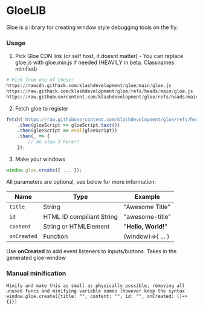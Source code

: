 # GloeLIB
Gloe is a library for creating window style debugging tools on the fly.

### Usage
1. Pick Gloe CDN link (or self host, it doesnt matter) - You can replace gloe.js with gloe.min.js if needed (HEAVILY in beta. Classnames minified)
```py
# Pick from one of these:
https://rawcdn.githack.com/klashdevelopment/gloe/main/gloe.js
https://raw.githack.com/klashdevelopment/gloe/refs/heads/main/gloe.js
https://raw.githubusercontent.com/klashdevelopment/gloe/refs/heads/main/gloe.js
```
2. Fetch gloe to register
```js
fetch('https://raw.githubusercontent.com/klashdevelopment/gloe/refs/heads/main/gloe.js')
    .then(gloeScript => gloeScript.text())
    .then(gloeScript => eval(gloeScript))
    .then(_ => {
        // do step 3 here!!
    });
```
3. Make your windows
```js
window.gloe.create({ ... });
```
All parameters are optional, see below for more information:

| Name | Type | Example |
| --- | --- | --- |
| `title` | String | "Awesome Title" |
| `id` | HTML ID compiliant String | "awesome-title" |
| `content` | String or HTMLElement | "<b>Hello, World!</b>" |
| `onCreated` | Function<HTMLDivElement> | (window)=>{ ... } |

Use **onCreated** to add event listeners to inputs/buttons. Takes in the generated gloe-window


### Manual minification
```
Minify and make this as small as physically possible, removing all unused funcs and minifying variable names (however keep the syntax window.gloe.create({title: "", content: "", id: "", onCreated: ()=>{}})
```
